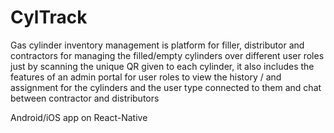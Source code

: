 # CylTrack
Gas cylinder inventory management is platform for filler, distributor and contractors for managing the filled/empty cylinders over different user roles just by scanning the unique QR given to each cylinder, it also includes the features of an admin portal for user roles to view the history / and assignment for the cylinders and the user type connected to them and chat between contractor and distributors


Android/iOS app on React-Native
